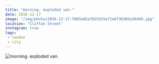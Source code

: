 ```yaml
---
title: "morning. exploded van."
date: 2016-12-17
image: "/img/photo/2016-12-17-f065e85a7025d15e71e6f36305a36d49.jpg"
location: "Clifton Street"
instagram: true
tags:
 - london
 - city
---
```


![morning. exploded van.](/img/photo/2016-12-17-f065e85a7025d15e71e6f36305a36d49.jpg)

